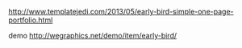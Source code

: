 http://www.templatejedi.com/2013/05/early-bird-simple-one-page-portfolio.html

demo
http://wegraphics.net/demo/item/early-bird/